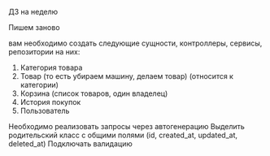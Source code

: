 ДЗ на неделю

Пишем заново

вам необходимо создать следующие сущности, контроллеры, сервисы, репозитории на них:

1) Категория товара
2) Товар (то есть убираем машину, делаем товар) (относится к категории)
3) Корзина (список товаров, один владелец)
4) История покупок
5) Пользователь

Необходимо реализовать запросы через автогенерацию
Выделить родительский класс с общими полями (id, created_at, updated_at, deleted_at)
Подключать валидацию

